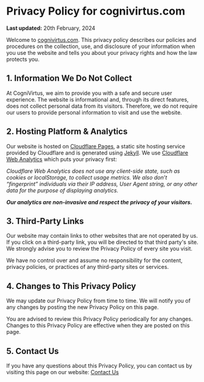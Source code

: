 # Privacy Policy for cognivirtus.com

**Last updated:** 20th February, 2024

Welcome to [cognivirtus.com](https://cognivirtus.com). This privacy policy describes our policies and procedures on the collection,
use, and disclosure of your information when you use the website and tells you about your privacy rights and how the law protects you.

## 1. Information We Do Not Collect

At CogniVirtus, we aim to provide you with a safe and secure user experience. The website is informational and, through its direct features, 
does not collect personal data from its visitors. Therefore, we do not require our users to provide personal information to visit and use
the website.

## 2. Hosting Platform & Analytics

Our website is hosted on [Cloudflare Pages](https://pages.cloudflare.com), a static site hosting service provided by Cloudflare and is generated using [Jekyll](https://jekyllrb.com).
We use [Cloudflare Web Analytics](https://www.cloudflare.com/en-au/web-analytics/) which puts your privacy first:

*Cloudflare Web Analytics does not use any client-side state, such as cookies or localStorage, to collect usage metrics. We also don’t “fingerprint”
individuals via their IP address, User Agent string, or any other data for the purpose of displaying analytics.*

***Our analytics are non-invasive and respect the privacy of your visitors.***

## 3. Third-Party Links

Our website may contain links to other websites that are not operated by us. If you click on a third-party link, you will be directed to
that third party's site. We strongly advise you to review the Privacy Policy of every site you visit.

We have no control over and assume no responsibility for the content, privacy policies, or practices of any third-party sites or services.

## 4. Changes to This Privacy Policy

We may update our Privacy Policy from time to time. We will notify you of any changes by posting the new Privacy Policy on this page.

You are advised to review this Privacy Policy periodically for any changes. Changes to this Privacy Policy are effective when they are
posted on this page.

## 5. Contact Us

If you have any questions about this Privacy Policy, you can contact us by visiting this page on our website: [Contact Us](http://cognivirtus.com/contact/)
